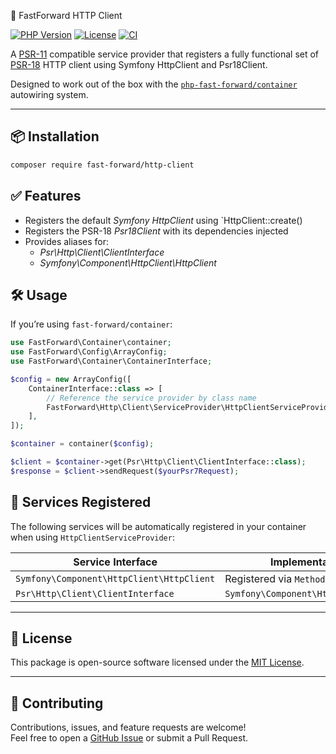 🚀 FastForward HTTP Client

[![PHP Version](https://img.shields.io/badge/PHP-^8.1-8892BF?logo=php)](https://www.php.net/)
[![License](https://img.shields.io/github/license/php-fast-forward/http-client)](https://opensource.org/licenses/MIT)
[![CI](https://github.com/php-fast-forward/http-client/actions/workflows/tests.yml/badge.svg)](https://github.com/php-fast-forward/http-client/actions)

A [PSR-11](https://www.php-fig.org/psr/psr-11/) compatible service provider that registers a fully functional set of [PSR-18](https://www.php-fig.org/psr/psr-18/)  HTTP client using Symfony HttpClient and Psr18Client.

Designed to work out of the box with the [`php-fast-forward/container`](https://github.com/php-fast-forward/container) autowiring system.

---

## 📦 Installation

```bash
composer require fast-forward/http-client
```

## ✅ Features
- Registers the default _Symfony HttpClient_ using `HttpClient::create()
- Registers the PSR-18 _Psr18Client_ with its dependencies injected
- Provides aliases for:
  - _Psr\Http\Client\ClientInterface_
  - _Symfony\Component\HttpClient\HttpClient_

## 🛠️ Usage

If you’re using `fast-forward/container`:
```php
use FastForward\Container\container;
use FastForward\Config\ArrayConfig;
use FastForward\Container\ContainerInterface;

$config = new ArrayConfig([
    ContainerInterface::class => [
        // Reference the service provider by class name
        FastForward\Http\Client\ServiceProvider\HttpClientServiceProvider::class,
    ],
]);

$container = container($config);

$client = $container->get(Psr\Http\Client\ClientInterface::class);
$response = $client->sendRequest($yourPsr7Request);
```

## 🔧 Services Registered

The following services will be automatically registered in your container when using `HttpClientServiceProvider`:

| Service Interface                         | Implementation Source                      |
|-------------------------------------------|--------------------------------------------|
| `Symfony\Component\HttpClient\HttpClient` | Registered via `MethodFactory::create()`   |
| `Psr\Http\Client\ClientInterface`         | `Symfony\Component\HttpClient\Psr18Client` |

---

## 📂 License

This package is open-source software licensed under the [MIT License](https://opensource.org/licenses/MIT).

---

## 🤝 Contributing

Contributions, issues, and feature requests are welcome!  
Feel free to open a [GitHub Issue](https://github.com/php-fast-forward/http-client/issues) or submit a Pull Request.
